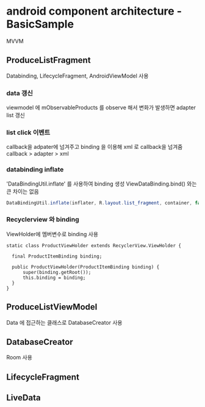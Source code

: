 # android component architecture - BasicSample
MVVM
## ProduceListFragment
Databinding, LifecycleFragment, AndroidViewModel 사용
### data 갱신
viewmodel 에 mObservableProducts 를 observe 해서 변화가 발생하면 adapter list 갱신
### list click 이벤트
callback을 adpater에 넘겨주고 binding 을 이용해 xml 로 callback을 넘겨줌
callback > adapter > xml
### databinding inflate
'DataBindingUtil.inflate' 를 사용하여 binding 생성
ViewDataBinding.bind() 와는 큰 차이는 없음
```java
DataBindingUtil.inflate(inflater, R.layout.list_fragment, container, false)
```
### Recyclerview 와 binding
ViewHolder에 멤버변수로 binding 사용
```
static class ProductViewHolder extends RecyclerView.ViewHolder {

  final ProductItemBinding binding;

  public ProductViewHolder(ProductItemBinding binding) {
      super(binding.getRoot());
      this.binding = binding;
  }
}
```
## ProduceListViewModel
Data 에 접근하는 클래스로 DatabaseCreator 사용

## DatabaseCreator
Room 사용

## LifecycleFragment
## LiveData

